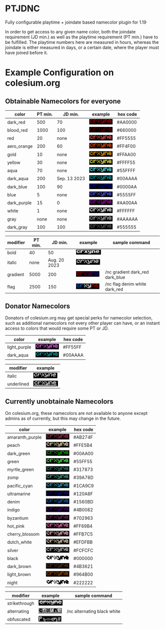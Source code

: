 # PTJDNC
Fully configurable playtime + joindate based namecolor plugin for 1.19

In order to get access to any given name color, both the joindate requirement (JD min.) as well as the playtime requirement (PT min.) have to be fulfilled.
The playtime numbers here are measured in hours, whereas the joindate is either measured in days, or a certain date, where the player must have joined before it.

# Example Configuration on colesium.org
## Obtainable Namecolors for everyone
| color       | PT min. | JD min.      | example                       | hex code |
|-------------|---------|--------------|-------------------------------|----------|
| dark_red    | 500     | 70           | ![](examples/dark_red.png)    | #AA0000  |
| blood_red   | 1000    | 100          | ![](examples/blood_red.png)   | #660000  |
| red         | 20      | none         | ![](examples/red.png)         | #FF5555  |
| aero_orange | 200     | 60           | ![](examples/aero_orange.png) | #FF4F00  |
| gold        | 10      | none         | ![](examples/gold.png)        | #FFAA00  |
| yellow      | 30      | none         | ![](examples/yellow.png)      | #FFFF55  |
| aqua        | 70      | none         | ![](examples/aqua.png)        | #55FFFF  |
| dark_aqua   | 200     | Sep. 13 2023 | ![](examples/dark_aqua.png)   | #00AAAA  |
| dark_blue   | 100     | 90           | ![](examples/dark_blue.png)   | #0000AA  |
| blue        | 5       | none         | ![](examples/blue.png)        | #5555FF  |
| dark_purple | 15      | 0            | ![](examples/dark_purple.png) | #AA00AA  |
| white       | 1       | none         | ![](examples/white.png)       | #FFFFFF  |
| gray        | none    | none         | ![](examples/gray.png)        | #AAAAAA  |
| dark_gray   | 100     | 100          | ![](examples/dark_gray.png)   | #555555  |

| modifier   | PT min. | JD min.      | example                    | sample command                  |
|------------|---------|--------------|----------------------------|---------------------------------|
| bold       | 40      | 50           | ![](examples/bold.png)     |
| italic     | none    | Aug. 20 2023 | ![](examples/italic.png)   |
| gradient   | 5000    | 200          | ![](examples/gradient.png) | /nc gradient dark_red dark_blue |
| flag       | 2500    | 150          | ![](examples/flag.png)     | /nc flag denim white dark_red   |

## Donator Namecolors
Donators of colesium.org may get special perks for namecolor selection, such as additional namecolors not every other player can have, or an instant access to colors that would require some PT or JD.

| color        | example                        | hex code |
|--------------|--------------------------------|----------|
| light_purple | ![](examples/light_purple.png) | #FF55FF  |
| dark_aqua    | ![](examples/dark_aqua.png)    | #00AAAA  |

| modifier   | example                      |
|------------|------------------------------|
| italic     | ![](examples/italic.png)     |
| underlined | ![](examples/underlined.png) |

## Currently unobtainale Namecolors
On colesium.org, these namecolors are not available to anyone except admins as of currently, but this may change in the future.

| color           | example                           | hex code |
|-----------------|-----------------------------------|----------|
| amaranth_purple | ![](examples/amaranth_purple.png) | #AB274F  |
| peach           | ![](examples/peach.png)           | #FFE5B4  |
| dark_green      | ![](examples/dark_green.png)      | #00AA00  |
| green           | ![](examples/green.png)           | #55FF55  |
| myrtle_green    | ![](examples/myrtle_green.png)    | #317873  |
| zomp            | ![](examples/zomp.png)            | #39A78D  |
| pacific_cyan    | ![](examples/pacific_cyan.png)    | #1CA9C9  |
| ultramarine     | ![](examples/ultramarine.png)     | #120A8F  |
| denim           | ![](examples/denim.png)           | #1560BD  |
| indigo          | ![](examples/indigo.png)          | #4B0082  |
| byzantium       | ![](examples/byzantium.png)       | #702963  |
| hot_pink        | ![](examples/hot_pink.png)        | #FF69B4  |
| cherry_blossom  | ![](examples/cherry_blossom.png)  | #FFB7C5  |
| dutch_white     | ![](examples/dutch_white.png)     | #EFDFBB  |
| silver          | ![](examples/silver.png)          | #FCFCFC  |
| black           | ![](examples/black.png)           | #000000  |
| dark_brown      | ![](examples/dark_brown.png)      | #4B3621  |
| light_brown     | ![](examples/light_brown.png)     | #964B00  |
| night           | ![](examples/night.png)           | #222222  |

| modifier      | example                         | sample command               |
|---------------|---------------------------------|------------------------------|
| strikethrough | ![](examples/strikethrough.png) |
| alternating   | ![](examples/alternating.png)   | /nc alternating black white  |
| obfuscated    | ![](examples/obfuscated.png)    |